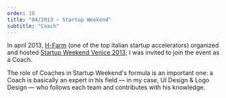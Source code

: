 ```yaml
---
order: 10
title: "04/2013 — Startup Weekend"
subtitle: "Coach"
---
```


In april 2013, [H-Farm](http://www.h-farmventures.com/en/) (one of the top italian startup accelerators) organized and hosted [Startup Weekend Venice 2013;](https://web.archive.org/web/20131115072955/http://venice.startupweekend.org/) I was invited to join the event as a Coach.

The role of Coaches in Startup Weekend's formula is an important one: a Coach is basically an expert in his field &mdash; in my case, UI Design &amp; Logo Design &mdash; who follows each team and contributes with his knowledge.
